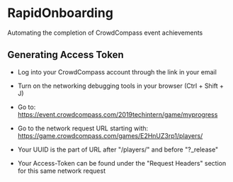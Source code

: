 # RapidOnboarding
Automating the completion of CrowdCompass event achievements


## Generating Access Token

- Log into your CrowdCompass account through the link in your email

- Turn on the networking debugging tools in your browser (Ctrl + Shift + J)

- Go to: https://event.crowdcompass.com/2019techintern/game/myprogress

- Go to the network request URL starting with: https://game.crowdcompass.com/games/E2HnUZ3rp1/players/

- Your UUID is the part of URL after "/players/" and before "?_release"

- Your Access-Token can be found under the "Request Headers" section for this same network request

